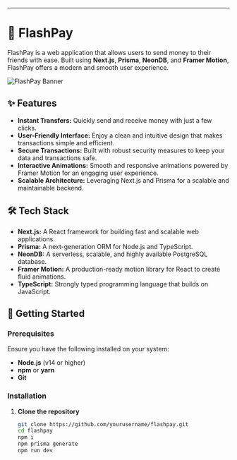 ---
# 🚀 FlashPay

FlashPay is a web application that allows users to send money to their friends with ease. Built using **Next.js**, **Prisma**, **NeonDB**, and **Framer Motion**, FlashPay offers a modern and smooth user experience.

![FlashPay Banner](https://i.ibb.co/1GDBRYb/image.png)

## ✨ Features

- **Instant Transfers:** Quickly send and receive money with just a few clicks.
- **User-Friendly Interface:** Enjoy a clean and intuitive design that makes transactions simple and efficient.
- **Secure Transactions:** Built with robust security measures to keep your data and transactions safe.
- **Interactive Animations:** Smooth and responsive animations powered by Framer Motion for an engaging user experience.
- **Scalable Architecture:** Leveraging Next.js and Prisma for a scalable and maintainable backend.

## 🛠 Tech Stack

- **Next.js:** A React framework for building fast and scalable web applications.
- **Prisma:** A next-generation ORM for Node.js and TypeScript.
- **NeonDB:** A serverless, scalable, and highly available PostgreSQL database.
- **Framer Motion:** A production-ready motion library for React to create fluid animations.
- **TypeScript:** Strongly typed programming language that builds on JavaScript.

## 🚀 Getting Started

### Prerequisites

Ensure you have the following installed on your system:

- **Node.js** (v14 or higher)
- **npm** or **yarn**
- **Git**

### Installation

1. **Clone the repository**

   ```bash
   git clone https://github.com/yourusername/flashpay.git
   cd flashpay
   npm i
   npm prisma generate
   npm run dev
